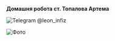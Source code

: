**Домашня робота ст. Топалова Артема**


![Telegram](https://upload.wikimedia.org/wikipedia/commons/thumb/8/83/Telegram_2019_Logo.svg/2048px-Telegram_2019_Logo.svg.png) @leon_infiz

![Фото](https://i.imgur.com/L6aixtk.png)
